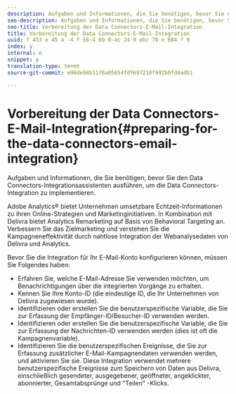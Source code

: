```yaml
---
description: Aufgaben und Informationen, die Sie benötigen, bevor Sie den Data Connectors-Integrationsassistenten ausführen, um die Data Connectors-Integration zu implementieren.
seo-description: Aufgaben und Informationen, die Sie benötigen, bevor Sie den Data Connectors-Integrationsassistenten ausführen, um die Data Connectors-Integration zu implementieren.
seo-title: Vorbereitung der Data Connectors-E-Mail-Integration
title: Vorbereitung der Data Connectors-E-Mail-Integration
uuid: f 453 e 45 a -4 f 56-4 bb 0-ac 24-9 ebc 78 e 684 f 9
index: y
internal: n
snippet: y
translation-type: tm+mt
source-git-commit: e96de98b3176a05654fdf697210f992b0fd4adb1

---
```



# Vorbereitung der Data Connectors-E-Mail-Integration{#preparing-for-the-data-connectors-email-integration}

Aufgaben und Informationen, die Sie benötigen, bevor Sie den Data Connectors-Integrationsassistenten ausführen, um die Data Connectors-Integration zu implementieren.

Adobe Analytics® bietet Unternehmen umsetzbare Echtzeit-Informationen zu ihren Online-Strategien und Marketinginitiativen. In Kombination mit Delivra bietet Analytics Remarketing auf Basis von Behavioral Targeting an. Verbessern Sie das Zielmarketing und verstehen Sie die Kampagneneffektivität durch nahtlose Integration der Webanalysedaten von Delivra und Analytics.

Bevor Sie die Integration für Ihr E-Mail-Konto konfigurieren können, müssen Sie Folgendes haben:

* Erfahren Sie, welche E-Mail-Adresse Sie verwenden möchten, um Benachrichtigungen über die integrierten Vorgänge zu erhalten.
* Kennen Sie Ihre Konto-ID (die eindeutige ID, die Ihr Unternehmen von Delivra zugewiesen wurde).
* Identifizieren oder erstellen Sie die benutzerspezifische Variable, die Sie zur Erfassung der Empfänger-ID/Besucher-ID verwenden werden.
* Identifizieren oder erstellen Sie die benutzerspezifische Variable, die Sie zur Erfassung der Nachrichten-ID verwenden werden (dies ist oft die Kampagnenvariable).
* Identifizieren Sie die benutzerspezifischen Ereignisse, die Sie zur Erfassung zusätzlicher E-Mail-Kampagnendaten verwenden werden, und aktivieren Sie sie. Diese Integration verwendet mehrere benutzerspezifische Ereignisse zum Speichern von Daten aus Delivra, einschließlich gesendeter, ausgegebener, geöffneter, angeklickter, abonnierter, Gesamtabsprünge und "Teilen" -Klicks.

